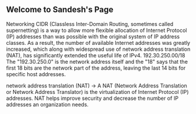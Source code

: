 ## Welcome to Sandesh's Page

Networking
CIDR (Classless Inter-Domain Routing, sometimes called supernetting) is a way to allow more flexible allocation of Internet Protocol (IP) addresses than was possible with the original system of IP address classes. As a result, the number of available Internet addresses was greatly increased, which along with widespread use of network address translation (NAT), has significantly extended the useful life of IPv4.
192.30.250.00/18
The "192.30.250.0" is the network address itself and the "18" says that the first 18 bits are the network part of the address, leaving the last 14 bits for specific host addresses.

network address translation (NAT) -> A NAT (Network Address Translation or Network Address Translator) is the virtualization of Internet Protocol (IP) addresses. NAT helps improve security and decrease the number of IP addresses an organization needs.

